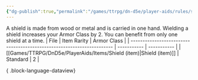 ```yaml
---
{"dg-publish":true,"permalink":"/games/ttrpg/dn-d5e/player-aids/rules/shields/","tags":["TTRPG/DND/5e"]}
---
```



A shield is made from wood or metal and is carried in one hand. Wielding a shield increases your Armor Class by 2. You can benefit from only one shield at a time.
| File                                                                   | Item Rarity | Armor Class |
| ---------------------------------------------------------------------- | ----------- | ----------- |
| [[Games/TTRPG/DnD5e/PlayerAids/Items/Shield (item)\|Shield (item)]] | Standard    | 2           |

{ .block-language-dataview}